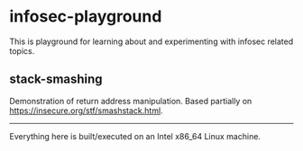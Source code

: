 # infosec-playground

This is playground for learning about and experimenting with infosec related topics.

## stack-smashing

Demonstration of return address manipulation.
Based partially on https://insecure.org/stf/smashstack.html.

-------------------------------------------------------------------------------

Everything here is built/executed on an Intel x86\_64 Linux machine.
